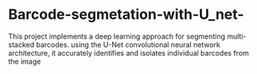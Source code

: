 # Barcode-segmetation-with-U_net-
This project implements a deep learning approach for segmenting multi-stacked barcodes.  using the U-Net convolutional neural network architecture, it accurately identifies and isolates individual barcodes from the image
